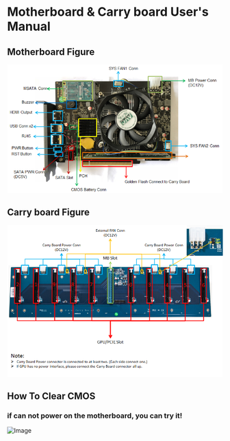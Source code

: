 # Motherboard & Carry board User's Manual
## Motherboard Figure
![Image](images/motherboard.png)
## Carry board Figure
![Image](images/carryboard.png)
## How To Clear CMOS
### if can not power on the motherboard, you can try it!
![Image](images/clearCMOS.png)
